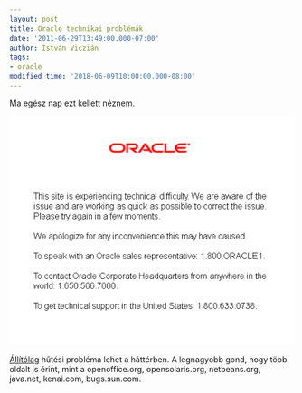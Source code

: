 ```yaml
---
layout: post
title: Oracle technikai problémák
date: '2011-06-29T13:49:00.000-07:00'
author: István Viczián
tags:
- oracle
modified_time: '2018-06-09T10:00:00.000-08:00'
---
```


Ma egész nap ezt kellett néznem.

![Oracle leállás](/artifacts/posts/2011-06-29-oracle-technikai-problemak/oracle_technical_difficulty_b.png)

[Állítólag](http://hup.hu/cikkek/20110629/adatkozpont_hutesi_problema_miatt_elerhetetlenek_az_oracle_egyes_oldalai)
hűtési probléma lehet a háttérben. A legnagyobb gond, hogy több oldalt
is érint, mint a openoffice.org, opensolaris.org, netbeans.org,
java.net, kenai.com, bugs.sun.com.
